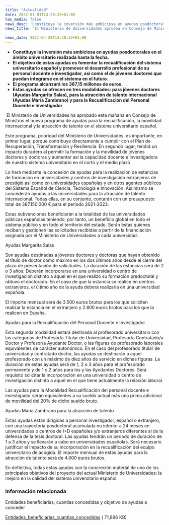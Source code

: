 ```yaml
---
title: "Actualidad"   
date: 2022-01-01T14:20:22+01:00
has_media: false
news_desc: 'Constituye la inversión más ambiciosa en ayudas posdoctorales en el ámbito universitario realizada hasta la fecha. El objetivo de estas ayudas es fomentar la recualificación del sistema universitario español y promover el desarrollo profesional de su personal docente e investigador, así como el de jóvenes doctores que puedan integrarse en el sistema en el futuro. El programa alcanzará los 387,15 millones de euros. Estas ayudas se ofrecen en tres modalidades: para jóvenes doctores (Ayudas Margarita Salas), para la atracción de talento internacional (Ayudas María Zambrano) y para la Recualificación del Personal Docente e Investigador'
news_title: "El Ministerio de Universidades aprueba en Consejo de Ministros el programa de ayudas para fomentar la recualificación y la movilidad internacional"

news_date: 2021-04-20T14:20:22+01:00
---
```

<ul>
<li><b>Constituye la inversi&oacute;n m&aacute;s ambiciosa en ayudas posdoctorales en el &aacute;mbito universitario realizada hasta la fecha.</b></li>
<li><b>El objetivo de estas ayudas es fomentar la recualificaci&oacute;n del sistema universitario espa&ntilde;ol y promover el desarrollo profesional de su personal docente e investigador, as&iacute; como el de j&oacute;venes doctores que puedan integrarse en el sistema en el futuro.</b></li>
<li><b>El programa alcanzar&aacute; los 387,15 millones de euros.</b></li>
<li><b>Estas ayudas se ofrecen en tres modalidades: para j&oacute;venes doctores (Ayudas Margarita Salas), para la atracci&oacute;n de talento internacional (Ayudas Mar&iacute;a Zambrano) y para la Recualificaci&oacute;n del Personal Docente e Investigador</li></b>
</ul>
<p>&nbsp;El Ministerio de Universidades ha aprobado esta ma&ntilde;ana en Consejo de Ministros el nuevo programa de ayudas para la recualificaci&oacute;n, la movilidad internacional y la atracci&oacute;n de talento en el sistema universitario espa&ntilde;ol.</p>
<p>Este programa, prioridad del Ministerio de Universidades, es importante, en primer lugar, porque contribuye directamente a cumplir con el Plan de Recuperaci&oacute;n, Transformaci&oacute;n y Resiliencia. En segundo lugar, tendr&aacute; un impacto duradero al permitir la formaci&oacute;n y la movilidad de j&oacute;venes doctores y doctoras y aumentar as&iacute; la capacidad docente e investigadora de nuestro sistema universitario en el corto y el medio plazo</p>
<p>Lo har&aacute; mediante la concesi&oacute;n de ayudas para la realizaci&oacute;n de estancias de formaci&oacute;n en universidades y centros de investigaci&oacute;n extranjeros de prestigio as&iacute; como en universidades espa&ntilde;olas y en otros agentes p&uacute;blicos del Sistema Espa&ntilde;ol de Ciencia, Tecnolog&iacute;a e Innovaci&oacute;n. As&iacute; mismo se conceder&aacute;n ayudas a las universidades para la atracci&oacute;n de talento internacional. Todas ellas, en su conjunto, contar&aacute;n con un presupuesto total de 387.150.000 &euro; para el per&iacute;odo 2021-2023.</p>
<p>Estas subvenciones beneficiar&aacute;n a la totalidad de las universidades p&uacute;blicas espa&ntilde;olas teniendo, por tanto, un beneficio global en todo el sistema p&uacute;blico y en todo el territorio del estado. Ser&aacute;n &eacute;stas quienes reciban y gestionen las solicitudes recibidas a partir de la financiaci&oacute;n asignada por el Ministerio de Universidades a cada universidad.</p>
<p>Ayudas Margarita Salas</p>
<p>Son ayudas destinadas a j&oacute;venes doctores y doctoras que hayan obtenido el t&iacute;tulo de doctor como m&aacute;ximo en los dos &uacute;ltimos a&ntilde;os desde el cierre del plazo de presentaci&oacute;n de solicitudes. La duraci&oacute;n de las estancias ser&aacute; de 2 o 3 a&ntilde;os. Deber&aacute;n incorporarse en una universidad o centro de investigaci&oacute;n distinto a aquel en el que realiz&oacute; su formaci&oacute;n predoctoral y obtuvo el doctorado. En el caso de que la estancia se realice en centros extranjeros, el &uacute;ltimo a&ntilde;o de la ayuda deber&aacute; realizarla en una universidad espa&ntilde;ola.</p>
<p>El importe mensual ser&aacute; de 3.500 euros brutos para los que soliciten realizar la estancia en el extranjero y 2.800 euros brutos para los que la realicen en Espa&ntilde;a.</p>
<p>Ayudas para la Recualificaci&oacute;n del Personal Docente e Investigador</p>
<p>Esta segunda modalidad estar&aacute; destinada al profesorado universitario con las categor&iacute;as de Profesor/a Titular de Universidad, Profesor/a Contratado/a Doctor y Profesor/a Ayudante Doctor, o las figuras de profesorado laborales equivalentes de car&aacute;cter auton&oacute;mico. En el caso del profesorado titular de universidad y contratado doctor, las ayudas se destinar&aacute;n a aquel profesorado con un m&aacute;ximo de diez a&ntilde;os de servicio en dichas figuras. La duraci&oacute;n de estas ayudas ser&aacute; de 1, 2 o 3 a&ntilde;os para el profesorado permanente y de 1 o 2 a&ntilde;os para los y las Ayudantes Doctores. Ser&aacute; requisito solicitar la incorporaci&oacute;n en una universidad o centro de investigaci&oacute;n distinto a aquel en el que tiene actualmente la relaci&oacute;n laboral.</p>
<p>Las ayudas para la Modalidad Recualificaci&oacute;n del personal docente e investigador ser&aacute;n equivalentes a su sueldo actual m&aacute;s una prima adicional de movilidad del 20% de dicho sueldo bruto.</p>
<p>Ayudas Mar&iacute;a Zambrano para la atracci&oacute;n de talento</p>
<p>Estas ayudas est&aacute;n dirigidas a personal investigador, espa&ntilde;ol o extranjero, con una trayectoria posdoctoral acumulada no inferior a 24 meses en universidades o centros de I+D espa&ntilde;oles y/o extranjeros diferentes al de la defensa de la tesis doctoral. Las ayudas tendr&aacute;n un periodo de duraci&oacute;n de 1 a 3 a&ntilde;os y se llevar&aacute;n a cabo en universidades espa&ntilde;olas. Ser&aacute; necesario justificar el impacto de su incorporaci&oacute;n en la recualificaci&oacute;n del equipo universitario de acogida. El importe mensual de estas ayudas para la atracci&oacute;n de talento ser&aacute; de 4.000 euros brutos.</p>
<p>En definitiva, todas estas ayudas son la concreci&oacute;n material de uno de los principales objetivos del proyecto del actual Ministerio de Universidades: la mejora en la calidad del sistema universitario espa&ntilde;ol.</p>
<div class="row">
		<div class="col-12 box_card_title d-flex"> 
			<h3 class="title_separador"><i class="fas fa-download"></i>Información relacionada</h3> 
		</div> 
		<div class="col-lg-12 box_card"> <p>Entidades beneficiarias, cuantías concedidas y objetivo de ayudas a conceder</p> 
		</div> 
		<div class="col-lg-12 cards_download_cnt">  
			<div class="row"> 
				<div class="download_card"> 
					<a class="card" href="{{<siteurl>}}documentos/PDF/news/Entidades_beneficiarias_cuantias_concedidas.pdf" target="_blank"> 
					<div class="card-header"> 
						   <i class="fal fa-download"></i> 
					</div> </a> 
					<div class="card-body"> 
						<p class="text_file"><a class="card" href="{{<siteurl>}}documentos/PDF/news/Entidades_beneficiarias_cuantias_concedidas.pdf" target="_blank">  
						<span class="tit">Entidades_beneficiarias_cuantias_concedidas</span></a> <i class="fal fa-file-_icon"></i>( 71,896 KB)</p> 
					</div>
				</div> 		
			</div> 
		</div> 
	</div>